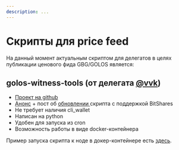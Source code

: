 ```yaml
---
description: ...
---
```


# Скрипты для price feed

На данный момент актуальным скриптом для делегатов в целях публикации ценового фида GBG/GOLOS является:

## golos-witness-tools \(от делегата [@vvk](https://golos.id/@vvk)\)

* [Проект на github](https://github.com/bitfag/golos-witness-tools)
* [Анонс](https://golos.id/golostools/@vvk/anons-novogo-skripta-obnovleniya-price-feed-i-proekta-golos-witness-tools) + пост об [обновлении ](https://golos.id/golos/@vvk/golos-witness-tools-bitshares)скрипта с поддержкой BitShares
* Не требует наличия cli\_wallet
* Написан на python
* Удобен для запуска из cron
* Возможность работы в виде docker-контейнера

Пример запуска скрипта к ноде в докер-контейнере есть [здесь](https://wiki.golos.id/witnesses/node/guide#publikaciya-praisfidov).

